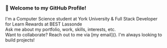 ### 👋 Welcome to my GitHub Profile!

<p>
  I'm a Computer Science student at York University & Full Stack Developer for Learn Rewards at BEST Lassonde <br>
  Ask me about my portfolio, work, skills, interests, etc. <br>
  Want to collaborate? Reach out to me via [my email](<avanbath@gmail.com>). I'm always looking to build projects!
</p>
